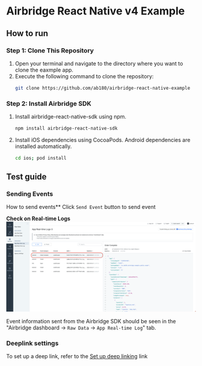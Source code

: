 # Airbridge React Native v4 Example

## How to run
### Step 1: Clone This Repository

1.  Open your terminal and navigate to the directory where you want to clone the eaxmple app.
2.  Execute the following command to clone the repository:
    ```bash
    git clone https://github.com/ab180/airbridge-react-native-example
    ```

### Step 2: Install Airbridge SDK
1. Install airbridge-react-native-sdk using npm.
    ```bash
    npm install airbridge-react-native-sdk
    ```
2. Install iOS dependencies using CocoaPods. Android dependencies are installed automatically.
    ```bash
    cd ios; pod install
    ```

## Test guide

### Sending Events
How to send events**
Click `Send Event` button to send event

**Check on Real-time Logs**
<img src="./../screenshot/Screenshot_track_event_log.png"  width="1000">

Event information sent from the Airbridge SDK should be seen in the "Airbridge dashboard → `Raw Data` → `App Real-time Log`" tab.

### Deeplink settings
To set up a deep link, refer to the [Set up deep linking](https://help.airbridge.io/en/developers/react-native-sdk-v4#set-up-deep-linking) link